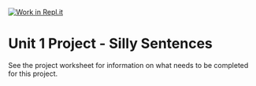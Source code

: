 [![Work in Repl.it](https://classroom.github.com/assets/work-in-replit-14baed9a392b3a25080506f3b7b6d57f295ec2978f6f33ec97e36a161684cbe9.svg)](https://classroom.github.com/online_ide?assignment_repo_id=3320361&assignment_repo_type=AssignmentRepo)
# Unit 1 Project - Silly Sentences

See the project worksheet for information on what needs to be completed for this project.